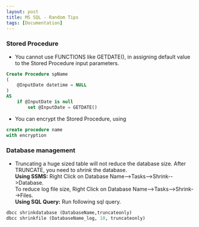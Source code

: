 ```yaml
---
layout: post
title: MS SQL - Random Tips
tags: [Documentation]
---
```


### Stored Procedure
- You cannot use FUNCTIONS like GETDATE(), in assigning default value to the Stored Procedure input parameters. 

```sql
Create Procedure spName
(
	@InputDate datetime = NULL
)
AS
    if @InputDate is null
        set @InputDate = GETDATE()
```

- You can encrypt the Stored Procedure, using  
```sql
create procedure name
with encryption

```

### Database management

- Truncating a huge sized table will not reduce the database size. After TRUNCATE, you need to *shrink* the database.  
**Using SSMS:** Right Click on Database Name-->Tasks-->Shrink-->Database.  
To reduce log file size, Right Click on Database Name-->Tasks-->Shrink-->Files.   
**Using SQL Query:** Run following sql query.

```sql
dbcc shrinkdatabase (DatabaseName,truncateonly)
dbcc shrinkfile (DatabaseName_log, 10, truncateonly)
```
